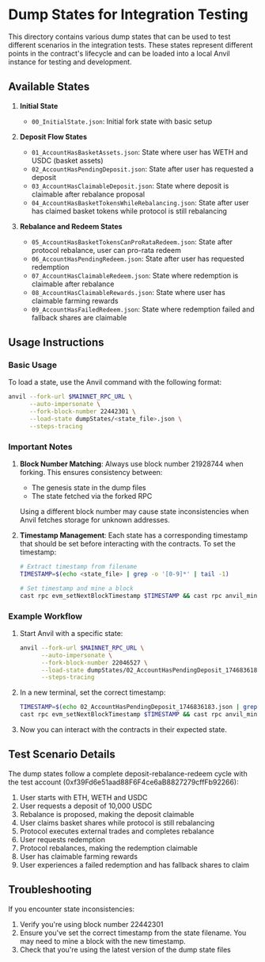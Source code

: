 # Dump States for Integration Testing

This directory contains various dump states that can be used to test different scenarios in the integration tests. These states represent different points in the contract's lifecycle and can be loaded into a local Anvil instance for testing and development.

## Available States

1. **Initial State**

   - `00_InitialState.json`: Initial fork state with basic setup

2. **Deposit Flow States**

   - `01_AccountHasBasketAssets.json`: State where user has WETH and USDC (basket assets)
   - `02_AccountHasPendingDeposit.json`: State after user has requested a deposit
   - `03_AccountHasClaimableDeposit.json`: State where deposit is claimable after rebalance proposal
   - `04_AccountHasBasketTokensWhileRebalancing.json`: State after user has claimed basket tokens while protocol is still rebalancing

3. **Rebalance and Redeem States**
   - `05_AccountHasBasketTokensCanProRataRedeem.json`: State after protocol rebalance, user can pro-rata redeem
   - `06_AccountHasPendingRedeem.json`: State after user has requested redemption
   - `07_AccountHasClaimableRedeem.json`: State where redemption is claimable after rebalance
   - `08_AccountHasClaimableRewards.json`: State where user has claimable farming rewards
   - `09_AccountHasFailedRedeem.json`: State where redemption failed and fallback shares are claimable

## Usage Instructions

### Basic Usage

To load a state, use the Anvil command with the following format:

```bash
anvil --fork-url $MAINNET_RPC_URL \
      --auto-impersonate \
      --fork-block-number 22442301 \
      --load-state dumpStates/<state_file>.json \
      --steps-tracing
```

### Important Notes

1. **Block Number Matching**: Always use block number 21928744 when forking. This ensures consistency between:

   - The genesis state in the dump files
   - The state fetched via the forked RPC

   Using a different block number may cause state inconsistencies when Anvil fetches storage for unknown addresses.

2. **Timestamp Management**: Each state has a corresponding timestamp that should be set before interacting with the contracts. To set the timestamp:

   ```bash
   # Extract timestamp from filename
   TIMESTAMP=$(echo <state_file> | grep -o '[0-9]*' | tail -1)

   # Set timestamp and mine a block
   cast rpc evm_setNextBlockTimestamp $TIMESTAMP && cast rpc anvil_mine
   ```

### Example Workflow

1. Start Anvil with a specific state:

   ```bash
   anvil --fork-url $MAINNET_RPC_URL \
         --auto-impersonate \
         --fork-block-number 22046527 \
         --load-state dumpStates/02_AccountHasPendingDeposit_1746836183.json \
         --steps-tracing
   ```

2. In a new terminal, set the correct timestamp:

   ```bash
   TIMESTAMP=$(echo 02_AccountHasPendingDeposit_1746836183.json | grep -o '[0-9]*' | tail -1)
   cast rpc evm_setNextBlockTimestamp $TIMESTAMP && cast rpc anvil_mine
   ```

3. Now you can interact with the contracts in their expected state.

## Test Scenario Details

The dump states follow a complete deposit-rebalance-redeem cycle with the test account (0xf39Fd6e51aad88F6F4ce6aB8827279cffFb92266):

1. User starts with ETH, WETH and USDC
2. User requests a deposit of 10,000 USDC
3. Rebalance is proposed, making the deposit claimable
4. User claims basket shares while protocol is still rebalancing
5. Protocol executes external trades and completes rebalance
6. User requests redemption
7. Protocol rebalances, making the redemption claimable
8. User has claimable farming rewards
9. User experiences a failed redemption and has fallback shares to claim

## Troubleshooting

If you encounter state inconsistencies:

1. Verify you're using block number 22442301
2. Ensure you've set the correct timestamp from the state filename. You may need to mine a block with the new timestamp.
3. Check that you're using the latest version of the dump state files
